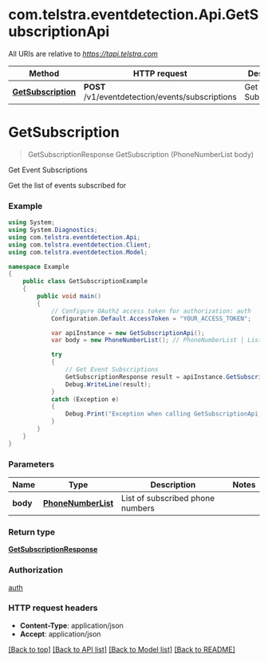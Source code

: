 # com.telstra.eventdetection.Api.GetSubscriptionApi

All URIs are relative to *https://tapi.telstra.com*

Method | HTTP request | Description
------------- | ------------- | -------------
[**GetSubscription**](GetSubscriptionApi.md#getsubscription) | **POST** /v1/eventdetection/events/subscriptions | Get Event Subscriptions


<a name="getsubscription"></a>
# **GetSubscription**
> GetSubscriptionResponse GetSubscription (PhoneNumberList body)

Get Event Subscriptions

Get the list of events subscribed for

### Example
```csharp
using System;
using System.Diagnostics;
using com.telstra.eventdetection.Api;
using com.telstra.eventdetection.Client;
using com.telstra.eventdetection.Model;

namespace Example
{
    public class GetSubscriptionExample
    {
        public void main()
        {
            // Configure OAuth2 access token for authorization: auth
            Configuration.Default.AccessToken = "YOUR_ACCESS_TOKEN";

            var apiInstance = new GetSubscriptionApi();
            var body = new PhoneNumberList(); // PhoneNumberList | List of subscribed phone numbers

            try
            {
                // Get Event Subscriptions
                GetSubscriptionResponse result = apiInstance.GetSubscription(body);
                Debug.WriteLine(result);
            }
            catch (Exception e)
            {
                Debug.Print("Exception when calling GetSubscriptionApi.GetSubscription: " + e.Message );
            }
        }
    }
}
```

### Parameters

Name | Type | Description  | Notes
------------- | ------------- | ------------- | -------------
 **body** | [**PhoneNumberList**](PhoneNumberList.md)| List of subscribed phone numbers | 

### Return type

[**GetSubscriptionResponse**](GetSubscriptionResponse.md)

### Authorization

[auth](../README.md#auth)

### HTTP request headers

 - **Content-Type**: application/json
 - **Accept**: application/json

[[Back to top]](#) [[Back to API list]](../README.md#documentation-for-api-endpoints) [[Back to Model list]](../README.md#documentation-for-models) [[Back to README]](../README.md)

